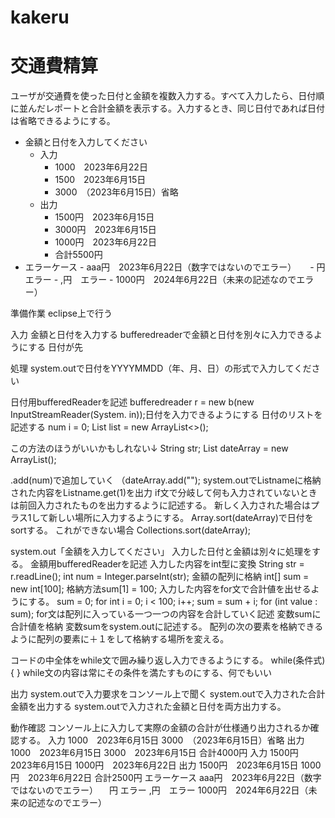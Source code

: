 # kakeru
# 交通費精算
ユーザが交通費を使った日付と金額を複数入力する。すべて入力したら、日付順に並んだレポートと合計金額を表示する。入力するとき、同じ日付であれば日付は省略できるようにする。


-  金額と日付を入力してください
    -  入力
       -  1000　2023年6月22日
       -  1500　2023年6月15日
       -  3000　（2023年6月15日）省略
    -  出力
       -  1500円　2023年6月15日
       -  3000円　2023年6月15日
       -  1000円　2023年6月22日
       -  合計5500円
-  エラーケース
       -  aaa円　2023年6月22日（数字ではないのでエラー）
　     -   円 エラー
       -   ,円　エラー
       -  1000円　2024年6月22日（未来の記述なのでエラー）

準備作業
eclipse上で行う

入力
金額と日付を入力する
bufferedreaderで金額と日付を別々に入力できるようにする
日付が先

処理
system.outで日付をYYYYMMDD（年、月、日）の形式で入力してください

日付用bufferedReaderを記述
bufferedreader r = new b(new InputStreamReader(System. in));日付を入力できるようにする
日付のリストを記述する
num i = 0;
List<Integer> list = new ArrayList<>();

この方法のほうがいいかもしれない↓
String str;
List<String> dateArray = new ArrayList<String>();

.add(num)で追加していく
（dateArray.add("");
system.outでListnameに格納された内容をListname.get(1)を出力
if文で分岐して何も入力されていないときは前回入力されたものを出力するように記述する。
新しく入力された場合はプラス1して新しい場所に入力するようにする。
Array.sort(dateArray)で日付をsortする。
これができない場合
Collections.sort(dateArray);

system.out「金額を入力してください」
入力した日付と金額は別々に処理をする。
金額用bufferedReaderを記述
入力した内容をint型に変換
String str = r.readLine();
int num = Integer.parseInt(str);
金額の配列に格納 int[] sum = new int[100];
格納方法sum[1] = 100;
入力した内容をfor文で合計値を出せるようにする。
sum = 0;
for int i = 0; i < 100; i++;
sum = sum + i;
for (int value : sum);
for文は配列に入っている一つ一つの内容を合計していく記述
変数sumに合計値を格納
変数sumをsystem.outに記述する。
配列の次の要素を格納できるように配列の要素に＋１をして格納する場所を変える。

コードの中全体をwhile文で囲み繰り返し入力できるようにする。
while(条件式){
}
while文の内容は常にその条件を満たすものにする、何でもいい


出力
system.outで入力要求をコンソール上で聞く
system.outで入力された合計金額を出力する
system.outで入力された金額と日付を両方出力する。


動作確認
コンソール上に入力して実際の金額の合計が仕様通り出力されるか確認する。
入力
  1000　2023年6月15日
  3000　（2023年6月15日）省略
出力
  1000　2023年6月15日
  3000　2023年6月15日
  合計4000円
入力
  1500円　2023年6月15日
  1000円　2023年6月22日
出力
  1500円　2023年6月15日
  1000円　2023年6月22日
  合計2500円
エラーケース
aaa円　2023年6月22日（数字ではないのでエラー）
　円 エラー
 ,円　エラー
1000円　2024年6月22日（未来の記述なのでエラー）


